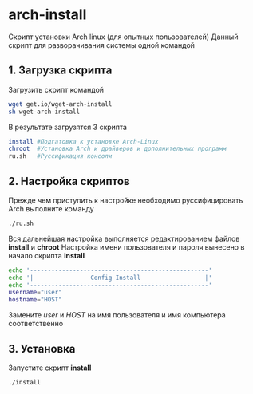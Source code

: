 # arch-install
Скрипт установки Arch linux (для опытных пользователей)
Данный скрипт для разворачивания системы одной командой

## 1. Загрузка скрипта
Загрузить скрипт командой
```bash
wget get.io/wget-arch-install
sh wget-arch-install
```
В результате загрузятся 3 скрипта
```bash
install #Подгатовка к установке Arch-Linux
chroot  #Установка Arch и драйверов и дополнительных программ
ru.sh   #Руссификация консоли
```
## 2. Настройка скриптов
Прежде чем приступить к настройке необходимо руссифицировать Arch выполните команду
```bash
./ru.sh
```
Вся дальнейшая настройка выполняется редактированием файлов **install** и **chroot**
Настройка имени пользователя и пароля вынесено в начало скрипта **install**
```bash
echo '--------------------------------------------------'
echo '|                Config Install                  |'
echo '--------------------------------------------------'
username="user"
hostname="HOST"
```
Замените *user* и *HOST* на имя пользователя и имя компьютера соответственно

## 3. Установка
Запустите скрипт **install**
```bash
./install
```
